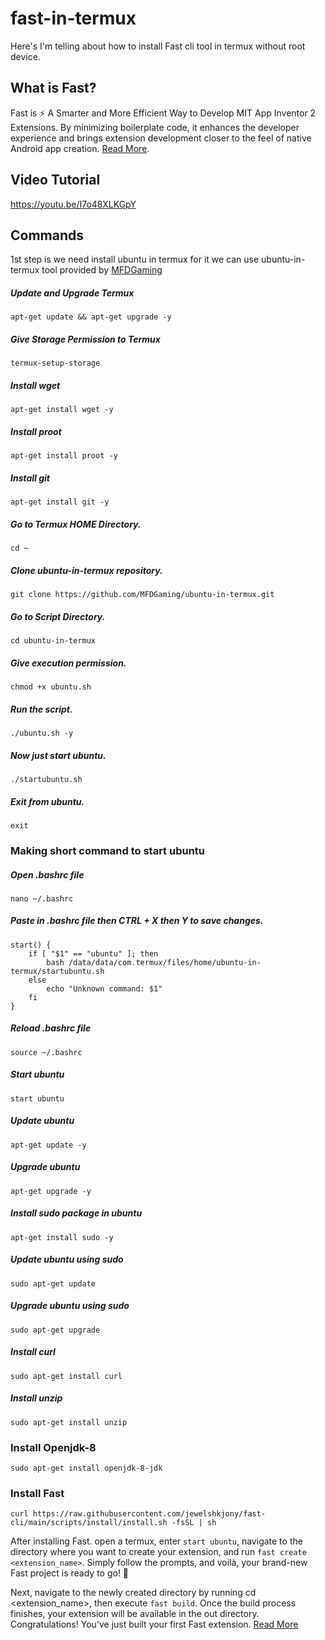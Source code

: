 # fast-in-termux
Here's I'm telling about how to install Fast cli tool in termux without root device.

## What is Fast?
Fast is ⚡ A Smarter and More Efficient Way to Develop MIT App Inventor 2 Extensions. By minimizing boilerplate code, it enhances the developer experience and brings extension development closer to the feel of native Android app creation. [Read More](https://github.com/jewelshkjony/fast-cli).

## Video Tutorial
https://youtu.be/I7o48XLKGpY

## Commands 
1st step is we need install ubuntu in termux for it we can use ubuntu-in-termux tool provided by [MFDGaming](https://github.com/MFDGaming/ubuntu-in-termux)

##### Update and Upgrade Termux
```shell
apt-get update && apt-get upgrade -y
```

##### Give Storage Permission to Termux
```shell
termux-setup-storage
```

##### Install wget
```shell
apt-get install wget -y
```

##### Install proot
```shell
apt-get install proot -y
```

##### Install git
```shell
apt-get install git -y
```

##### Go to Termux HOME Directory.
```shell
cd ~
```

##### Clone ubuntu-in-termux repository.
```shell
git clone https://github.com/MFDGaming/ubuntu-in-termux.git
```

##### Go to Script Directory.
```shell
cd ubuntu-in-termux
```

##### Give execution permission.
```shell
chmod +x ubuntu.sh
```

##### Run the script.
```shell
./ubuntu.sh -y
```

##### Now just start ubuntu.
```shell
./startubuntu.sh
```

##### Exit from ubuntu.
```shell
exit
```

### Making short command to start ubuntu

##### Open .bashrc file
```shell
nano ~/.bashrc
```

##### Paste in .bashrc file then CTRL + X then Y to save changes.
```shell
start() {
    if [ "$1" == "ubuntu" ]; then
        bash /data/data/com.termux/files/home/ubuntu-in-termux/startubuntu.sh
    else
        echo "Unknown command: $1"
    fi
}
```

##### Reload .bashrc file
```shell
source ~/.bashrc
```

##### Start ubuntu
```shell
start ubuntu
```

##### Update ubuntu
```shell
apt-get update -y
```

##### Upgrade ubuntu
```shell
apt-get upgrade -y
```

##### Install sudo package in ubuntu
```shell
apt-get install sudo -y
```

##### Update ubuntu using sudo
```shell
sudo apt-get update
```

##### Upgrade ubuntu using sudo
```shell
sudo apt-get upgrade
```

##### Install curl
```shell
sudo apt-get install curl
```

##### Install unzip
```shell
sudo apt-get install unzip
```

### Install Openjdk-8
```shell
sudo apt-get install openjdk-8-jdk
```

### Install Fast
```shell
curl https://raw.githubusercontent.com/jewelshkjony/fast-cli/main/scripts/install/install.sh -fsSL | sh
```

After installing Fast. open a termux, enter `start ubuntu`, navigate to the directory where you want to create your extension, and run `fast create <extension_name>`. Simply follow the prompts, and voilà, your brand-new Fast project is ready to go! 🎉

Next, navigate to the newly created directory by running cd <extension_name>, then execute `fast build`. Once the build process finishes, your extension will be available in the out directory. Congratulations! You've just built your first Fast extension. [Read More](https://github.com/jewelshkjony/fast-cli/wiki)
